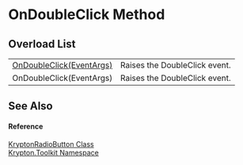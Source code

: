 # OnDoubleClick Method


## Overload List
<table>
<tr>
<td><a href="fbe94783-d0cc-c522-ccc3-7c50483a9d8c.md">OnDoubleClick(EventArgs)</a></td>
<td>Raises the DoubleClick event.</td></tr>
<tr>
<td>OnDoubleClick(EventArgs)</td>
<td>Raises the DoubleClick event.</td></tr>
</table>

## See Also


#### Reference
<a href="b37bc623-ef01-0bad-1f46-ce7c165df634.md">KryptonRadioButton Class</a>  
<a href="79d2eac2-21f4-54ff-7552-b20c33c30600.md">Krypton.Toolkit Namespace</a>  
